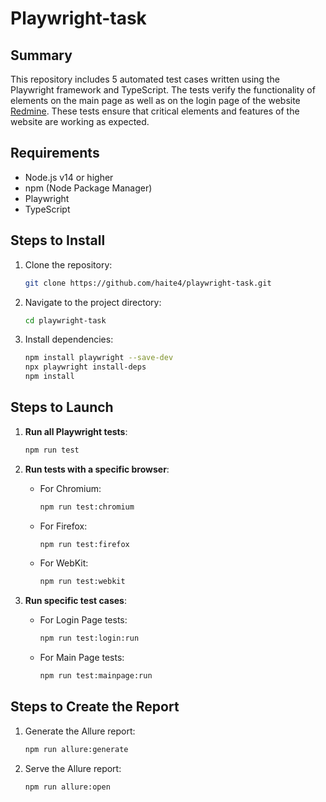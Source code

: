 # Playwright-task

## Summary

This repository includes 5 automated test cases written using the Playwright framework and TypeScript. The tests verify the functionality of elements on the main page as well as on the login page of the website [Redmine](https://www.redmine.org/). These tests ensure that critical elements and features of the website are working as expected.

## Requirements

- Node.js v14 or higher
- npm (Node Package Manager)
- Playwright
- TypeScript

## Steps to Install

1. Clone the repository:
    ```sh
    git clone https://github.com/haite4/playwright-task.git
    ```
2. Navigate to the project directory:
    ```sh 
    cd playwright-task
    ```
3. Install dependencies:
    ```sh
    npm install playwright --save-dev
    npx playwright install-deps
    npm install 
    ``` 

## Steps to Launch

1. **Run all Playwright tests**:
    ```sh
    npm run test
    ```
2. **Run tests with a specific browser**:
    - For Chromium:
        ```sh
        npm run test:chromium
        ```
    - For Firefox:
        ```sh
        npm run test:firefox
        ```
    - For WebKit:
        ```sh
        npm run test:webkit
        ```

3. **Run specific test cases**:
    - For Login Page tests:
        ```sh
        npm run test:login:run
        ```
    - For Main Page tests:
        ```sh
        npm run test:mainpage:run
        ```

## Steps to Create the Report

1. Generate the Allure report:
    ```sh
    npm run allure:generate
    ```
2. Serve the Allure report:
    ```sh
    npm run allure:open
    ```